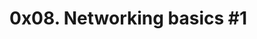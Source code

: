 # 0x08. Networking basics #1

<img src="https://s3.amazonaws.com/intranet-projects-files/holbertonschool-sysadmin_devops/285/s7kpNYq.png" alt="" loading="lazy" style="">
